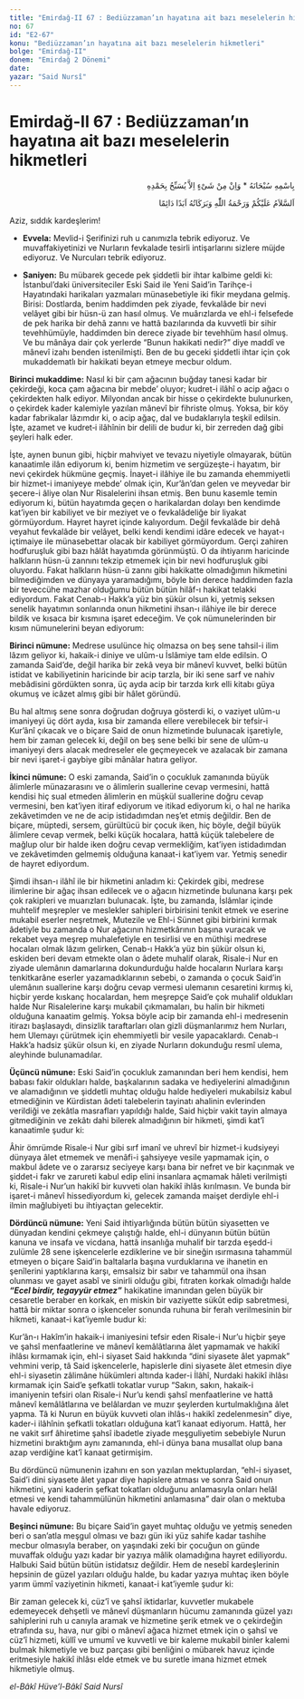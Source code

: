 ```yaml
---
title: "Emirdağ-II 67 : Bediüzzaman’ın hayatına ait bazı meselelerin hikmetleri"
no: 67
id: "E2-67"
konu: "Bediüzzaman’ın hayatına ait bazı meselelerin hikmetleri"
bolge: "Emirdağ-II"
donem: "Emirdağ 2 Dönemi"
date: 
yazar: "Said Nursî"
---
```


# Emirdağ-II 67 : Bediüzzaman’ın hayatına ait bazı meselelerin hikmetleri

<p class="arabic" dir="rtl" title="Meal: “Subhân Allah’ın adıyla” * “Hiçbir şey yoktur ki O'nu hamd ile tesbih etmesin” [İsrâ 17:44]">بِاسْمِهِ سُبْحَانَهُ * وَاِنْ مِنْ شَىْءٍ اِلاَّ يُسَبِّحُ بِحَمْدِهِ</p>

<p class="arabic" dir="rtl" title="Meal: “Allah’ın selâmı, rahmeti ve bereketleri, ebedî ve dâimî olarak üzerinize olsun.”">اَلسَّلاَمُ عَلَيْكُمْ وَرَحْمَةُ اللّٰهِ وَبَرَكَاتُهُ اَبَدًا دَائِمًا</p>

Aziz, sıddık kardeşlerim!

- **Evvela:** Mevlid-i Şerifinizi ruh u canımızla tebrik ediyoruz. Ve muvaffakiyetinizi ve Nurların fevkalade tesirli intişarlarını sizlere müjde ediyoruz. Ve Nurcuları tebrik ediyoruz.

- **Saniyen:** Bu mübarek gecede pek şiddetli bir ihtar kalbime geldi ki: İstanbul’daki üniversiteciler Eski Said ile Yeni Said’in Tarihçe-i Hayatındaki harikaları yazmaları münasebetiyle iki fikir meydana gelmiş. Birisi: Dostlarda, benim haddimden pek ziyade, fevkalâde bir nevi velâyet gibi bir hüsn-ü zan hasıl olmuş. Ve muârızlarda ve ehl-i felsefede de pek harika bir dehâ zannı ve hattâ bazılarında da kuvvetli bir sihir tevehhümüyle, haddimden bin derece ziyade bir tevehhüm hasıl olmuş. Ve bu mânâya dair çok yerlerde “Bunun hakikati nedir?” diye maddî ve mânevî izahı benden istenilmişti. Ben de bu geceki şiddetli ihtar için çok mukaddematlı bir hakikati beyan etmeye mecbur oldum.

**Birinci mukaddime:** Nasıl ki bir çam ağacının buğday tanesi kadar bir çekirdeği, koca çam ağacına bir mebde’ oluyor; kudret-i ilâhî o acip ağacı o çekirdekten halk ediyor. Milyondan ancak bir hisse o çekirdekte bulunurken, o çekirdek kader kalemiyle yazılan mânevî bir fihriste olmuş. Yoksa, bir köy kadar fabrikalar lâzımdır ki, o acip ağaç, dal ve budaklarıyla teşkil edilsin. İşte, azamet ve kudret‑i ilâhînin bir delili de budur ki, bir zerreden dağ gibi şeyleri halk eder.

İşte, aynen bunun gibi, hiçbir mahviyet ve tevazu niyetiyle olmayarak, bütün kanaatimle ilân ediyorum ki, benim hizmetim ve sergüzeşte-i hayatım, bir nevi çekirdek hükmüne geçmiş. İnayet-i ilâhiye ile bu zamanda ehemmiyetli bir hizmet-i imaniyeye mebde’ olmak için, Kur’ân’dan gelen ve meyvedar bir şecere-i âliye olan Nur Risalelerini ihsan etmiş. Ben bunu kasemle temin ediyorum ki, bütün hayatımda geçen o harikalardan dolayı ben kendimde kat’iyen bir kabiliyet ve bir meziyet ve o fevkalâdeliğe bir liyakat görmüyordum. Hayret hayret içinde kalıyordum. Değil fevkalâde bir dehâ veyahut fevkalâde bir velâyet, belki kendi kendimi idâre edecek ve hayat-ı içtimaiye ile münasebettar olacak bir kabiliyet görmüyordum. Gerçi zahiren hodfuruşluk gibi bazı hâlât hayatımda görünmüştü. O da ihtiyarım haricinde halkların hüsn-ü zannını tekzip etmemek için bir nevi hodfuruşluk gibi oluyordu. Fakat halkların hüsn-ü zannı gibi hakikatte olmadığımın hikmetini bilmediğimden ve dünyaya yaramadığımı, böyle bin derece haddimden fazla bir teveccühe mazhar olduğumu bütün bütün hilâf-ı hakikat telakki ediyordum. Fakat Cenab-ı Hakk’a yüz bin şükür olsun ki, yetmiş seksen senelik hayatımın sonlarında onun hikmetini ihsan-ı ilâhiye ile bir derece bildik ve kısaca bir kısmına işaret edeceğim. Ve çok nümunelerinden bir kısım nümunelerini beyan ediyorum:

**Birinci nümune:** Medrese usulünce hiç olmazsa on beş sene tahsil-i ilim lâzım geliyor ki, hakaik-i diniye ve ulûm-u İslâmiye tam elde edilsin. O zamanda Said’de, değil harika bir zekâ veya bir mânevî kuvvet, belki bütün istidat ve kabiliyetinin haricinde bir acip tarzla, bir iki sene sarf ve nahiv mebâdisini gördükten sonra, üç ayda acip bir tarzda kırk elli kitabı güya okumuş ve icâzet almış gibi bir hâlet göründü.

Bu hal altmış sene sonra doğrudan doğruya gösterdi ki, o vaziyet ulûm-u imaniyeyi üç dört ayda, kısa bir zamanda ellere verebilecek bir tefsir-i Kur’ânî çıkacak ve o biçare Said de onun hizmetinde bulunacak işaretiyle, hem bir zaman gelecek ki, değil on beş sene belki bir sene de ulûm-u imaniyeyi ders alacak medreseler ele geçmeyecek ve azalacak bir zamana bir nevi işaret-i gaybiye gibi mânâlar hatıra geliyor.

**İkinci nümune:** O eski zamanda, Said’in o çocukluk zamanında büyük âlimlerle münazarasını ve o âlimlerin suallerine cevap vermesini, hattâ kendisi hiç sual etmeden âlimlerin en müşkül suallerine doğru cevap vermesini, ben kat’iyen itiraf ediyorum ve itikad ediyorum ki, o hal ne harika zekâvetimden ve ne de acip istidadımdan neş’et etmiş değildir. Ben de biçare, müptedi, sersem, gürültücü bir çocuk iken, hiç böyle, değil büyük âlimlere cevap vermek, belki küçük hocalara, hattâ küçük talebelere de mağlup olur bir halde iken doğru cevap vermekliğim, kat’iyen istidadımdan ve zekâvetimden gelmemiş olduğuna kanaat-i kat’iyem var. Yetmiş senedir de hayret ediyordum.

Şimdi ihsan-ı ilâhî ile bir hikmetini anladım ki: Çekirdek gibi, medrese ilimlerine bir ağaç ihsan edilecek ve o ağacın hizmetinde bulunana karşı pek çok rakipleri ve muarızları bulunacak. İşte, bu zamanda, İslâmlar içinde muhtelif meşrepler ve meslekler sahipleri birbirisini tenkit etmek ve eserine mukabil eserler neşretmek, Mutezile ve Ehl-i Sünnet gibi birbirini kırmak âdetiyle bu zamanda o Nur ağacının hizmetkârının başına vuracak ve rekabet veya meşrep muhalefetiyle en tesirlisi ve en müthişi medrese hocaları olmak lâzım gelirken, Cenab-ı Hakk’a yüz bin şükür olsun ki, eskiden beri devam etmekte olan o âdete muhalif olarak, Risale-i Nur en ziyade ulemânın damarlarına dokundurduğu halde hocaların Nurlara karşı tenkitkarâne eserler yazamadıklarının sebebi, o zamanda o çocuk Said’in ulemânın suallerine karşı doğru cevap vermesi ulemanın cesaretini kırmış ki, hiçbir yerde kıskanç hocalardan, hem meşrepçe Said’e çok muhalif oldukları halde Nur Risalelerine karşı mukabil çıkmamaları, bu halin bir hikmeti olduğuna kanaatim gelmiş. Yoksa böyle acip bir zamanda ehl-i medresenin itirazı başlasaydı, dinsizlik taraftarları olan gizli düşmanlarımız hem Nurları, hem Ulemayı çürütmek için ehemmiyetli bir vesile yapacaklardı. Cenab-ı Hakk’a hadsiz şükür olsun ki, en ziyade Nurların dokunduğu resmî ulema, aleyhinde bulunamadılar.

**Üçüncü nümune:** Eski Said’in çocukluk zamanından beri hem kendisi, hem babası fakir oldukları halde, başkalarının sadaka ve hediyelerini almadığının ve alamadığının ve şiddetli muhtaç olduğu halde hediyeleri mukabilsiz kabul etmediğinin ve Kürdistan âdeti talebelerin tayinatı ahalinin evlerinden verildiği ve zekâtla masrafları yapıldığı halde, Said hiçbir vakit tayin almaya gitmediğinin ve zekâtı dahi bilerek almadığının bir hikmeti, şimdi kat’î kanaatimle şudur ki:

Âhir ömrümde Risale-i Nur gibi sırf imanî ve uhrevî bir hizmet-i kudsiyeyi dünyaya âlet etmemek ve menâfi-i şahsiyeye vesile yapmamak için, o makbul âdete ve o zararsız seciyeye karşı bana bir nefret ve bir kaçınmak ve şiddet-i fakr ve zarureti kabul edip elini insanlara açmamak hâleti verilmişti ki, Risale-i Nur’un hakikî bir kuvveti olan hakikî ihlâs kırılmasın. Ve bunda bir işaret-i mânevî hissediyordum ki, gelecek zamanda maişet derdiyle ehl-i ilmin mağlubiyeti bu ihtiyaçtan gelecektir.

**Dördüncü nümune:** Yeni Said ihtiyarlığında bütün bütün siyasetten ve dünyadan kendini çekmeye çalıştığı halde, ehl-i dünyanın bütün bütün kanuna ve insafa ve vicdana, hattâ insanlığa muhalif bir tarzda eşedd-i zulümle 28 sene işkencelerle ezdiklerine ve bir sineğin ısırmasına tahammül etmeyen o biçare Said’in baltalarla başına vurduklarına ve ihanetin en şenîlerini yaptıklarına karşı, emsalsiz bir sabır ve tahammül ona ihsan olunması ve gayet asabî ve sinirli olduğu gibi, fıtraten korkak olmadığı halde ***“Ecel birdir, tegayyür etmez”*** hakikatine imanından gelen büyük bir cesaretle beraber en korkak, en miskin bir vaziyette sükût edip sabretmesi, hattâ bir miktar sonra o işkenceler sonunda ruhuna bir ferah verilmesinin bir hikmeti, kanaat-i kat’iyemle budur ki:

Kur’ân-ı Hakîm’in hakaik-i imaniyesini tefsir eden Risale-i Nur’u hiçbir şeye ve şahsî menfaatlerine ve mânevî kemâlâtlarına âlet yapmamak ve hakikî ihlâsı kırmamak için, ehl-i siyaset Said hakkında “dini siyasete âlet yapmak” vehmini verip, tâ Said işkencelerle, hapislerle dini siyasete âlet etmesin diye ehl-i siyasetin zâlimâne hükümleri altında kader-i İlâhî, Nurdaki hakikî ihlâsı kırmamak için Said’e şefkatli tokatlar vurup “Sakın, sakın, hakaik-i imaniyenin tefsiri olan Risale-i Nur’u kendi şahsî menfaatlerine ve hattâ mânevî kemâlâtlarına ve belâlardan ve muzır şeylerden kurtulmaklığına âlet yapma. Tâ ki Nurun en büyük kuvveti olan ihlâs-ı hakikî zedelenmesin” diye, kader-i ilâhînin şefkatli tokatları olduğuna kat’î kanaat ediyorum. Hattâ, her ne vakit sırf âhiretime şahsî ibadetle ziyade meşguliyetim sebebiyle Nurun hizmetini bıraktığım aynı zamanında, ehl-i dünya bana musallat olup bana azap verdiğine kat’î kanaat getirmişim.

Bu dördüncü nümunenin izahını en son yazılan mektuplardan, “ehl-i siyaset, Said’i dini siyasete âlet yapar diye hapislere atması ve sonra Said onun hikmetini, yani kaderin şefkat tokatları olduğunu anlamasıyla onları helâl etmesi ve kendi tahammülünün hikmetini anlamasına” dair olan o mektuba havale ediyoruz.

**Beşinci nümune:** Bu biçare Said’in gayet muhtaç olduğu ve yetmiş seneden beri o san’atla meşgul olması ve bazı gün iki yüz sahife kadar tashihe mecbur olmasıyla beraber, on yaşındaki zeki bir çocuğun on günde muvaffak olduğu yazı kadar bir yazıya mâlik olamadığına hayret ediliyordu. Halbuki Said bütün bütün istidatsız değildir. Hem de nesebî kardeşlerinin hepsinin de güzel yazıları olduğu halde, bu kadar yazıya muhtaç iken böyle yarım ümmî vaziyetinin hikmeti, kanaat-i kat’iyemle şudur ki:

Bir zaman gelecek ki, cüz’î ve şahsî iktidarlar, kuvvetler mukabele edemeyecek dehşetli ve mânevî düşmanların hücumu zamanında güzel yazı sahiplerini ruh u canıyla aramak ve hizmetine şerik etmek ve o çekirdeğin etrafında su, hava, nur gibi o mânevî ağaca hizmet etmek için o şahsî ve cüz’î hizmeti, küllî ve umumî ve kuvvetli ve bir kaleme mukabil binler kalemi bulmak hikmetiyle ve buz parçası gibi benliğini o mübarek havuz içinde eritmesiyle hakikî ihlâsı elde etmek ve bu suretle imana hizmet etmek hikmetiyle olmuş.

*el-Bâkî Hüve’l-Bâkî*
*Said Nursî*
